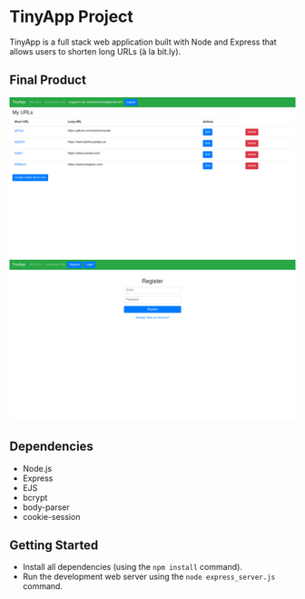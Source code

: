 # TinyApp Project

TinyApp is a full stack web application built with Node and Express that allows users to shorten long URLs (à la bit.ly).

## Final Product

!["URLs page"](https://raw.githubusercontent.com/dreamxinxcode/tinyapp/master/docs/urls-page.png)
!["Register"](https://raw.githubusercontent.com/dreamxinxcode/tinyapp/master/docs/register-page.png)

## Dependencies

- Node.js
- Express
- EJS
- bcrypt
- body-parser
- cookie-session

## Getting Started

- Install all dependencies (using the `npm install` command).
- Run the development web server using the `node express_server.js` command.
